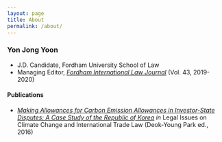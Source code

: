 ```yaml
---
layout: page
title: About
permalink: /about/
---
```


### Yon Jong Yoon

- J.D. Candidate, Fordham University School of Law
- Managing Editor, [*Fordham International Law Journal*](https://www.fordhamilj.org/) (Vol. 43, 2019-2020)

#### Publications

- *[Making Allowances for Carbon Emission Allowances in Investor-State Disputes: A Case Study of the Republic of Korea](http://link.springer.com/chapter/10.1007%2F978-3-319-29322-6_6) in* <font style="font-feature-settings: 'smcp'">Legal Issues on Climate Change and International Trade Law</font> (Deok-Young Park ed., 2016)
